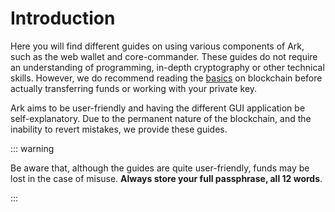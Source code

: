 # Introduction

Here you will find different guides on using various components of Ark, such as the web wallet and core-commander. These guides do not require an understanding of programming, in-depth cryptography or other technical skills. However, we do recommend reading the [basics](/introduction/blockchain/) on blockchain before actually transferring funds or working with your private key.

Ark aims to be user-friendly and having the different GUI application be self-explanatory. Due to the permanent nature of the blockchain, and the inability to revert mistakes, we provide these guides.

::: warning

Be aware that, although the guides are quite user-friendly, funds may be lost in the case of misuse. **Always store your full passphrase, all 12 words**.

:::